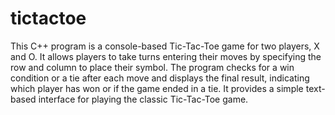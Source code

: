 # tictactoe
This C++ program is a console-based Tic-Tac-Toe game for two players, X and O. It allows players to take turns entering their moves by specifying the row and column to place their symbol. The program checks for a win condition or a tie after each move and displays the final result, indicating which player has won or if the game ended in a tie. It provides a simple text-based interface for playing the classic Tic-Tac-Toe game.
